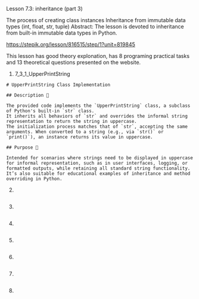 Lesson 7.3: inheritance (part 3)

The process of creating class instances
Inheritance from immutable data types (int, float, str, tuple)
Abstract: The lesson is devoted to inheritance from built-in immutable data types in Python.

https://stepik.org/lesson/816515/step/1?unit=819845

This lesson has good theory explonation, has 8 programing practical tasks and 13 theoretical questions presented on the website.

1. 7_3_1_UpperPrintString

```
# UpperPrintString Class Implementation

## Description 📝

The provided code implements the `UpperPrintString` class, a subclass of Python's built-in `str` class.
It inherits all behaviors of `str` and overrides the informal string representation to return the string in uppercase.
The initialization process matches that of `str`, accepting the same arguments. When converted to a string (e.g., via `str()` or `print()`), an instance returns its value in uppercase.

## Purpose 🎯

Intended for scenarios where strings need to be displayed in uppercase for informal representation, such as in user interfaces, logging, or formatted outputs, while retaining all standard string functionality.
It’s also suitable for educational examples of inheritance and method overriding in Python.
```

2.

```

```

3.

```

```

4.

```

```

5.

```

```

6.

```

```

7.

```

```

8.

```

```
